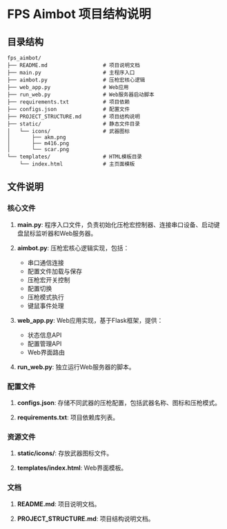 # FPS Aimbot 项目结构说明

## 目录结构

```
fps_aimbot/
├── README.md                  # 项目说明文档
├── main.py                    # 主程序入口
├── aimbot.py                  # 压枪宏核心逻辑
├── web_app.py                 # Web应用
├── run_web.py                 # Web服务器启动脚本
├── requirements.txt           # 项目依赖
├── configs.json               # 配置文件
├── PROJECT_STRUCTURE.md       # 项目结构说明
├── static/                    # 静态文件目录
│   └── icons/                 # 武器图标
│       ├── akm.png
│       ├── m416.png
│       └── scar.png
└── templates/                 # HTML模板目录
    └── index.html             # 主页面模板
```

## 文件说明

### 核心文件

1. **main.py**: 程序入口文件，负责初始化压枪宏控制器、连接串口设备、启动键盘鼠标监听器和Web服务器。

2. **aimbot.py**: 压枪宏核心逻辑实现，包括：
   - 串口通信连接
   - 配置文件加载与保存
   - 压枪宏开关控制
   - 配置切换
   - 压枪模式执行
   - 键鼠事件处理

3. **web_app.py**: Web应用实现，基于Flask框架，提供：
   - 状态信息API
   - 配置管理API
   - Web界面路由

4. **run_web.py**: 独立运行Web服务器的脚本。

### 配置文件

1. **configs.json**: 存储不同武器的压枪配置，包括武器名称、图标和压枪模式。

2. **requirements.txt**: 项目依赖库列表。

### 资源文件

1. **static/icons/**: 存放武器图标文件。

2. **templates/index.html**: Web界面模板。

### 文档

1. **README.md**: 项目说明文档。

2. **PROJECT_STRUCTURE.md**: 项目结构说明文档。
